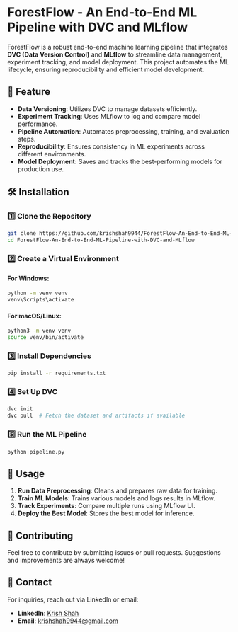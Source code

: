 # ForestFlow - An End-to-End ML Pipeline with DVC and MLflow

ForestFlow is a robust end-to-end machine learning pipeline that integrates **DVC (Data Version Control)** and **MLflow** to streamline data management, experiment tracking, and model deployment. This project automates the ML lifecycle, ensuring reproducibility and efficient model development.

## 🚀 Feature

- **Data Versioning**: Utilizes DVC to manage datasets efficiently.
- **Experiment Tracking**: Uses MLflow to log and compare model performance.
- **Pipeline Automation**: Automates preprocessing, training, and evaluation steps.
- **Reproducibility**: Ensures consistency in ML experiments across different environments.
- **Model Deployment**: Saves and tracks the best-performing models for production use.

## 🛠️ Installation

### 1️⃣ Clone the Repository
```bash
git clone https://github.com/krishshah9944/ForestFlow-An-End-to-End-ML-Pipeline-with-DVC-and-MLflow.git
cd ForestFlow-An-End-to-End-ML-Pipeline-with-DVC-and-MLflow
```

### 2️⃣ Create a Virtual Environment
#### For Windows:
```bash
python -m venv venv
venv\Scripts\activate
```
#### For macOS/Linux:
```bash
python3 -m venv venv
source venv/bin/activate
```

### 3️⃣ Install Dependencies
```bash
pip install -r requirements.txt
```

### 4️⃣ Set Up DVC
```bash
dvc init
dvc pull  # Fetch the dataset and artifacts if available
```

### 5️⃣ Run the ML Pipeline
```bash
python pipeline.py
```

## 📌 Usage

1. **Run Data Preprocessing**: Cleans and prepares raw data for training.
2. **Train ML Models**: Trains various models and logs results in MLflow.
3. **Track Experiments**: Compare multiple runs using MLflow UI.
4. **Deploy the Best Model**: Stores the best model for inference.

## 🤝 Contributing

Feel free to contribute by submitting issues or pull requests. Suggestions and improvements are always welcome!

## 📧 Contact

For inquiries, reach out via LinkedIn or email:

- **LinkedIn**: [Krish Shah](https://www.linkedin.com/in/krishshah9944/)
- **Email**: krishshah9944@gmail.com



